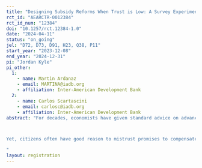 ```yaml
---
title: "Designing Subsidy Reforms When Trust is Low: A Survey Experiment from Latin America"
rct_id: "AEARCTR-0012384"
rct_id_num: "12384"
doi: "10.1257/rct.12384-1.0"
date: "2024-04-11"
status: "on_going"
jel: "D72, D73, D91, H23, Q38, P11"
start_year: "2023-12-08"
end_year: "2024-12-31"
pi: "Jordan Kyle"
pi_other:
  1:
    - name: Martin Ardanaz
    - email: MARTINA@iadb.org
    - affiliation: Inter-American Development Bank
  2:
    - name: Carlos Scartascini
    - email: carlosc@iadb.org
    - affiliation: Inter-American Development Bank
abstract: "For decades, economists have given standard advice on advancing Pareto improving economic reforms that have redistributive consequences: implement the reform while using savings to compensate losers from reform, ensuring that all are better off. Fossil fuel subsidies are a quintessential example of a distortionary economic policy prevalent in many developing countries. By pricing fuel below market value and failing to price in externalities, they promote over-consumption of fossil fuels and affect the adoption of clean energy alternatives, not to mention strain government budgets and crowd out forms of public spending that would promote economic growth. Although fuel subsidies are generally regressive—with richer households with higher consumption benefitting more in absolute terms—poor households still benefit from these subsidies, and any reform would affect them. Standard economic advice is thus to repeal the subsidies while compensating poor households for higher fuel prices.

Yet, citizens often have good reason to mistrust promises to compensate them for the costs of reform. If governments have a poor track record of implementing redistributive programming, compensation promises are unlikely to be credible. Similarly, if trust in government is low, citizens may be loathe to entrust governments with any ‘savings’ from lowering public spending on fuel subsidies. Using a survey experiment implemented across nine Latin American countries, we consider which groups may be most receptive to compensation and how different compensation strategies are most effective at reducing opposition to fuel subsidy reform.   
"
layout: registration
---
```


